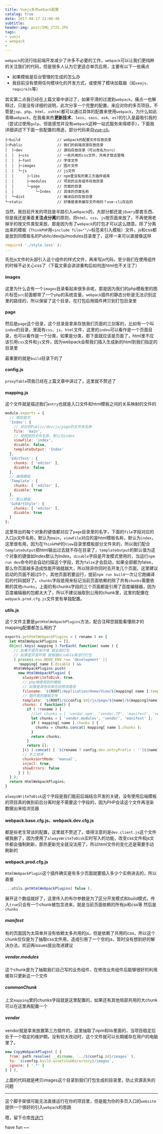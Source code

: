 ```yaml
---
title: Vuejs多页weback配置
catalog: true
date: 2017-08-17 21:08:48
subtitle:
header-img: post/IMG_2725.JPG
tags: 
- vuejs
- webpack 
- 
---
```

`webpack`的流行给前端开发减少了许多不必要的工作，`webpack`可以让我们更纯粹的关注我们的代码，但是很多人认为它更适合单页应用，主要有以下一些痛点

* 如果模板是后台管理的生成的怎么办
* 我目前没有使用任何模块化的开发方式，或使用了模块加载器（如`seajs`、`requireJs`等）

其实第二点我已经在上篇文章中讲过了，如果平滑的过渡到`webpack`，痛点一也解释过，只是没有详细的说明，此次分享一个完整的配置，来应对你的多页项目。不管是`jsp`、`php`、`html`、`xshtml`都可以通过具体的配置来使用`webpack`，为什么如此青睐`webpack`，在我看来热**更新技术**、`less`、`sass`、`es6`、`es7`的引入是最吸引我的（尝试过使用`gulp`、但是感觉并没有`webpack`这种一站式服务来得顺手），下面我详细讲述下下面一些配置的用途，部分代码来自[vue-cli](https://github.com/vuejs/vue-cli)。

```
├─build                 // webpack的配置文件存放目录
├─Public                // 我们的前端资源存放目录
│  ├─dev                // 源码存放目录（可以改名为src）
│  │  ├─css             // 一些共用的css文件，共用才放这里哦
│  │  ├─font            // 字体文件
│  │  ├─images          // 图片文件
│  │  └─js              // js文件
│  │      ├─libs        // npm里没有的第三方插件或库
│  │      ├─modules     // 项目的业务组件存放目录
│  │      └─page        // 页面的目录
│  │          └─Index   // 具体的页面名称
│  └─dist               // 编译后的存放目录
└─static                // 好像是拿来缓存文件用的？vue-cli存在的
```
当然，我目前开发的项目是半路引入`webpack`的，大部分都还是`jQuery`那套东西、但是我还是秉着**关注点分离**的原则，将`html`、`css`、`js`按页面来放了，不再使用老掉牙的按文件类型来放、那是因为有了`webpack`的打包才可以这么随意。除了分离出来的模板（`ThinkPHP`用`<include file=""/>`标签来引入模板）文件，js和css都是放到同模板名的Public/dev/js/modules目录里了，这样一来可以直接像这样
```javascript
require( './style.less' );
...
```
先在js文件的头部引入这个组件的样式文件，再来写js代码，至少我们在使用组件的时候不必关心css了（下篇文章会讲讲重构后如何连html也不关注了）

#### images
这里为什么会有一个`images`目录看起来很多余呢，那是因为我们的php模板里的图片标签`src`前面都带了一个`php`的系统变量，`webpack`插件的静态分析是无法识别这里的路径的，所以保留了这个目录，在打包后用插件拷贝到打包目录里

#### page
然后是`page`这个目录，这个目录是拿来存放我们页面的三剑客的，比如有一个叫`index`的目录，里面有`css`、`js`、`html`文件，这里的`index`可以看作是一个页面目录，也可以看作是一个分类，如果是分类，那下面就应该是页面了，html里不应该引用`css`文件和`js`文件，因为webpack会帮我们插入生成新的html到我们指定的目录里

最重要的就是`build`目录下的了

#### config.js
`proxyTable`项我已经在上篇文章中讲过了，这里就不赘述了

#### mapping.js
这个文件就是描述我们`entry`也就是入口文件和html模板之间的关系映射的文件的

```javascript
module.exports = {
  // 微知首页
  'Index': {
    // 对应到Public/dev/js/page的文件夹名称
    file: 'main',
    // 视图层的文件名称，默认为index
    viewFile: 'index',
    disable: false,
    templateOutput: 'Index'
  },
  'EditText': {
    chunks: [ 'editor' ],
    disable: false
  },
  // 编辑模板
  'Template': {
    chunks: [ 'editor' ],
    disable: true
  },
  // 默认模板
  'GzhArtStyle': {
    chunks: [ 'editor' ],
    disable: true
  }
};
```
这里导出的每个对象的键值都对应了`page`目录里的名字，下面的`file`字段对应的入口js文件名称，默认为`main`，`viewFile`对应的是html模板名称，默认为`index`，这里很有用，因为在`ThinkPHP`的`View`目录里模板部分文件夹的，所以我们配合`templateOutput`把html输出过去就不存在目录了，`templateOutput`的默认值为这个对象的键值如Index默认为Index。`disable`字段是开发模式使用的，当运行`npm run dev`命令时会自动扫描这个字段，若为`false`才会启动，如果全部都为false，那么你页面越多造成性能开销就越大，所以除非你同时去开发几个页面，这里建议启动的页面不超过5个，其他页面若要运行，提前`npm run build`一次让它跑编译后的代码就好了。`chunks`字段是用来标记当前页面依赖的除了共有`chunks`需要依赖的其他`chunks`，上面的有chunks字段的三个页面都是引用了百度编辑器，因为百度编辑器的包都太大了，所以不建议抽取到公用的chunk里，这里的配置在`webpack.prod.cfg.js`文件里有单独配置。
#### utils.js
这个文件主要是`getHtmlWebpackPlugins`方法，配合注释您就能看懂刚才的mapping配置都怎么用的了
```javascript
exports.getHtmlWebpackPlugins = ( rename ) => {
  let HtmlWebpackPlugins = [];
  Object.keys( mapping ).forEach( function( name ) {
    // 如果不是开发环境 就全部打包
    // 如果是开发环境 就根据disable来进行打包
    ( process.env.NODE_ENV !== 'development' ||
      !mapping[ name ].disable ) &&
    HtmlWebpackPlugins.push(
      new HtmlWebpackPlugin( {
        alwaysWriteToDisk: true,
        // php端使用到的模板
        // 如果是其他目录在此修改路径
        filename: `${ROOT}/Application/Home/View/${mapping[ name ].templateOutput ? mapping[ name ].templateOutput : name}/${mapping[name].viewFile || 'index'}.html`,
        // 插件用的模板文件
        template: `${ROOT}/${config.$d}/js/page/${name}/${mapping[name].viewFile || 'index'}.${mapping[name].templateType || 'html'}`,
        chunks: ( function() {
          if ( !rename ) {
            //let chunks = [ 'vendor.npm', 'vendor.TP', 'manifest', 'vendor.modules' ];
            let chunks = [ 'vendor.modules', 'vendor', 'manifest' ];
            if ( mapping[ name ].chunks ) {
              chunks = chunks.concat( mapping[ name ].chunks );
            }
            return chunks;
          }
          return [];
        }() ).concat( [ `${rename ? config.dev.entryPrefix : ''}${name}` ] ),
        // 手工排序
        chunksSortMode: 'manual',
        inject: true,
        showErrors: false
      } ) );
  } );
  return HtmlWebpackPlugins;
}
```
`alwaysWriteToDisk`这个字段是我们能前后端结合开发的关键，没有使用后端模板的项目真的做到前后分离时是不需要这个字段的，因为PHP会读这个文件再渲染数据出来给浏览器

#### webpack.base.cfg.js、webpack.dev.cfg.js
都是些老生常谈的配置，这里就不赘述了。值得注意的是`dev.client.js`这个文件被我删了，因为使用了`alwaysWriteToDisk`实时写入的功能，改变css文件和js文件都会强制刷新，那热更新完全就没法用了，所以html文件的变化还是需要手动刷新的

#### webpack.prod.cfg.js
`HtmlWebpackPlugin`这个插件确实是有多少页面就要插入多少个实例进去的，所以直接
```javascript
...utils.getHtmlWebpackPlugins( false ),
```
展开这个数组就好了，这里传入的布尔参数是为了区分开发模式和build模式，传入`true`只会有一个chunk被包含进来，就是当前页面依赖的所有js和css等
然后是`chunks`
##### manifest
有的页面因为太简单并没有依赖太多共用的js，但是依赖了共用的css，所以这个chunk仅仅是为了抽取css文件用，造成引用了一个空的js，暂时没有想到好的解决办法，欢迎再issues提出改进建议

##### vendor.modules
这个chunk是为了抽取我们自己写的业务组件、在修改业务组件后能够很好的利用缓存只更新这一个文件

##### commonChunk
上文`mapping`里的chunks字段就是这里配置的，如果还有其他局部共用的大chunk可以在这里再配置一个
##### vendor
vendor就是拿来放置第三方插件的，这里抽取了npm和lib里面的，当项目稳定后处于一个稳定的维护期，没有较大改动时，这个文件就可以长期缓存在用户的电脑里了。

```javascript
new CopyWebpackPlugin( [ {
  from: path.resolve( __dirname, `../${config.$d}/images` ),
  to: `${config.build.assetsSubDirectory}/images`,
  ignore: [ '.*' ]
} ] ),
```
上面的代码就是拷贝images这个目录到我们打包生成的目录里，防止资源丢失的问题
***
这个脚手架很可能无法直接运行在你的项目里，但是能为你的多页入口的`website`提供一个很好的引入`webpack`的思路

嗯，留下仓库[传送门](https://github.com/Ryuurock/vue-muilt-page-config)

have fun ~~